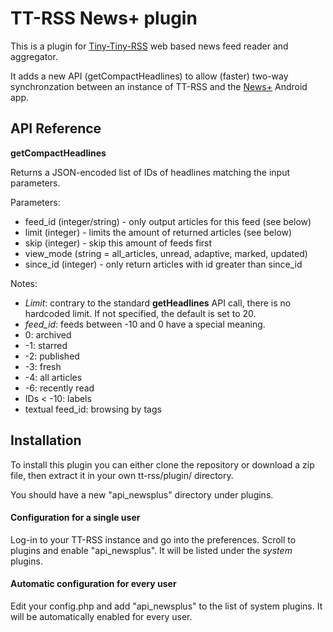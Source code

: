# TT-RSS News+ plugin

This is a plugin for [Tiny-Tiny-RSS](http://tt-rss.org) web based news feed reader and aggregator.

It adds a new API (getCompactHeadlines) to allow (faster) two-way synchronzation between an instance of TT-RSS and the [News+](http://github.com/noinnion/newsplus/) Android app.

## API Reference

**getCompactHeadlines**

Returns a JSON-encoded list of IDs of headlines matching the input parameters.

Parameters:
 * feed_id (integer/string) - only output articles for this feed (see below)
 * limit (integer) - limits the amount of returned articles (see below)
 * skip (integer) - skip this amount of feeds first
 * view_mode (string = all_articles, unread, adaptive, marked, updated)
 * since_id (integer) - only return articles with id greater than since_id

Notes:
 * *Limit*: contrary to the standard **getHeadlines** API call, there is no hardcoded limit. If not specified, the default is set to 20.
 * *feed_id*: feeds between -10 and 0 have a special meaning.
  * 0: archived
  * -1: starred
  * -2: published
  * -3: fresh
  * -4: all articles
  * -6: recently read
  * IDs < -10: labels
  * textual feed_id: browsing by tags

## Installation

To install this plugin you can either clone the repository or download a zip file, then extract it in your own tt-rss/plugin/ directory.

You should have a new "api_newsplus" directory under plugins.

#### Configuration for a single user
Log-in to your TT-RSS instance and go into the preferences. Scroll to plugins and enable "api_newsplus". It will be listed under the *system* plugins.

#### Automatic configuration for every user
Edit your config.php and add "api_newsplus" to the list of system plugins. It will be automatically enabled for every user.
